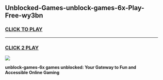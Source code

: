 
## Unblocked-Games-unblock-games-6x-Play-Free-wy3bn
<h3>
<a href="https://premium76.site?title=unblock-games-6x&ref=19M">CLICK TO PLAY</a></h3>
<hr>

<h3>
<a href="https://premium76.site?title=unblock-games-6x&ref=19M">CLICK 2 PLAY</a>
  
</h3>

<a href="https://premium76.site?title=unblock-games-6x&ref=19M"><img src="https://clearcache.store/games.png"></a>


**unblock-games-6x games unblocked: Your Gateway to Fun and Accessible Online Gaming**
